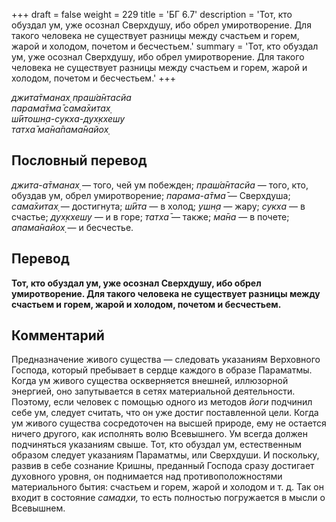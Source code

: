 +++
draft = false
weight = 229
title = 'БГ 6.7'
description = 'Тот, кто обуздал ум, уже осознал Сверхдушу, ибо обрел умиротворение. Для такого человека не существует разницы между счастьем и горем, жарой и холодом, почетом и бесчестьем.'
summary = 'Тот, кто обуздал ум, уже осознал Сверхдушу, ибо обрел умиротворение. Для такого человека не существует разницы между счастьем и горем, жарой и холодом, почетом и бесчестьем.'
+++

_джита̄тманах̣ праш́а̄нтасйа  
парама̄тма̄ сама̄хитах̣  
ш́ӣтошн̣а-сукха-дух̣кхешу  
татха̄ ма̄на̄пама̄найох̣_

## Пословный перевод

_джита_\-_а̄тманах̣_ — того, чей ум побежден; _праш́а̄нтасйа_ — того, кто, обуздав ум, обрел умиротворение; _парама_\-_а̄тма̄_ — Сверхдуша; _сама̄хитах̣_ — достигнута; _ш́ӣта_ — в холод; _ушн̣а_ — жару; _сукха_ — в счастье; _дух̣кхешу_ — и в горе; _татха̄_ — также; _ма̄на_ — в почете; _апама̄найох̣_ — и бесчестье.

## Перевод

**Тот, кто обуздал ум, уже осознал Сверхдушу, ибо обрел умиротворение. Для такого человека не существует разницы между счастьем и горем, жарой и холодом, почетом и бесчестьем.**

## Комментарий

Предназначение живого существа — следовать указаниям Верховного Господа, который пребывает в сердце каждого в образе Параматмы. Когда ум живого существа оскверняется внешней, иллюзорной энергией, оно запутывается в сетях материальной деятельности. Поэтому, если человек с помощью одного из методов _йоги_ подчинил себе ум, следует считать, что он уже достиг поставленной цели. Когда ум живого существа сосредоточен на высшей природе, ему не остается ничего другого, как исполнять волю Всевышнего. Ум всегда должен подчиняться указаниям свыше. Тот, кто обуздал ум, естественным образом следует указаниям Параматмы, или Сверхдуши. И поскольку, развив в себе сознание Кришны, преданный Господа сразу достигает духовного уровня, он поднимается над противоположностями материального бытия: счастьем и горем, жарой и холодом и т. д. Так он входит в состояние _самадхи,_ то есть полностью погружается в мысли о Всевышнем.
